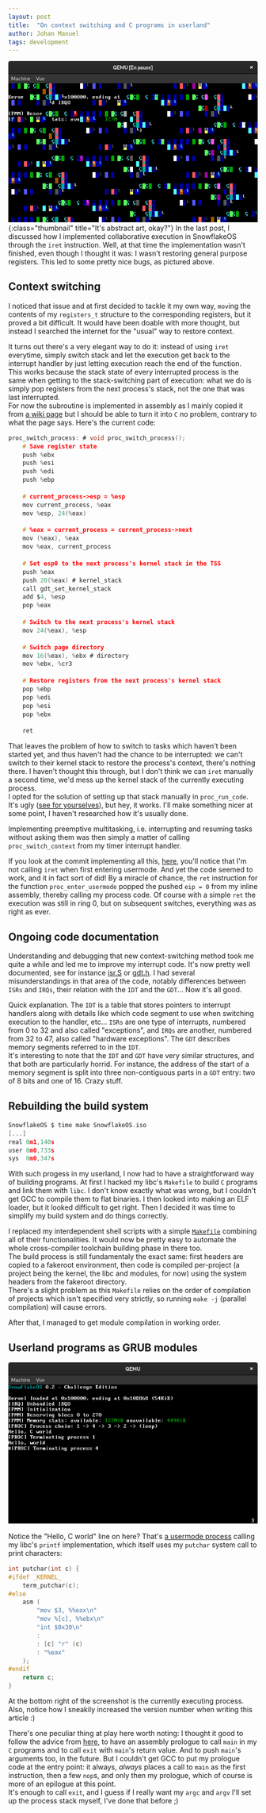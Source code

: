 ```yaml
---
layout: post
title:  "On context switching and C programs in userland"
author: Johan Manuel
tags: development
---
```


![Executing garbage](/assets/garbage.png){:class="thumbnail" title="It's abstract art, okay?"}
In the last post, I discussed how I implemented collaborative execution in SnowflakeOS through the `iret` instruction. Well, at that time the implementation wasn't finished, even though I thought it was: I wasn't restoring general purpose registers. This led to some pretty nice bugs, as pictured above.

## Context switching

I noticed that issue and at first decided to tackle it my own way, `mov`ing the contents of my `registers_t` structure to the corresponding registers, but it proved a bit difficult. It would have been doable with more thought, but instead I searched the internet for the "usual" way to restore context.

It turns out there's a very elegant way to do it: instead of using `iret` everytime, simply switch stack and let the execution get back to the interrupt handler by just letting execution reach the end of the function.  
This works because the stack state of every interrupted process is the same when getting to the stack-switching part of execution: what we do is simply pop registers from the next process's stack, not the one that was last interrupted.  
For now the subroutine is implemented in assembly as I mainly copied it from [a wiki page][osdev multitasking] but I should be able to turn it into `C` no problem, contrary to what the page says. Here's the current code:

```c
proc_switch_process: # void proc_switch_process();
    # Save register state
    push %ebx
    push %esi
    push %edi
    push %ebp

    # current_process->esp = %esp
    mov current_process, %eax
    mov %esp, 24(%eax)

    # %eax = current_process = current_process->next
    mov (%eax), %eax
    mov %eax, current_process

    # Set esp0 to the next process's kernel stack in the TSS
    push %eax
    push 20(%eax) # kernel_stack
    call gdt_set_kernel_stack
    add $4, %esp
    pop %eax

    # Switch to the next process's kernel stack
    mov 24(%eax), %esp

    # Switch page directory
    mov 16(%eax), %ebx # directory
    mov %ebx, %cr3

    # Restore registers from the next process's kernel stack
    pop %ebp
    pop %edi
    pop %esi
    pop %ebx

    ret
```

That leaves the problem of how to switch to tasks which haven't been started yet, and thus haven't had the chance to be interrupted: we can't switch to their kernel stack to restore the process's context, there's nothing there. I haven't thought this through, but I don't think we can `iret` manually a second time, we'd mess up the kernel stack of the currently executing process.  
I opted for the solution of setting up that stack manually in `proc_run_code`. It's ugly ([see for yourselves][proc stack]), but hey, it works. I'll make something nicer at some point, I haven't researched how it's usually done.

Implementing preemptive multitasking, i.e. interrupting and resuming tasks without asking them was then simply a matter of calling `proc_switch_context` from my timer interrupt handler.

If you look at the commit implementing all this, [here][commit a], you'll notice that I'm not calling `iret` when first entering usermode. And yet the code seemed to work, and it in fact sort of did! By a miracle of chance, the `ret` instruction for the function `proc_enter_usermode` popped the pushed `eip = 0` from my inline assembly, thereby calling my process code. Of course with a simple `ret` the execution was still in ring 0, but on subsequent switches, everything was as right as ever.

## Ongoing code documentation

Understanding and debugging that new context-switching method took me quite a while and led me to improve my interrupt code. It's now pretty well documented, see for instance [isr.S][isr] or [gdt.h][gdt header]. I had several misunderstandings in that area of the code, notably differences between `ISRs` and `IRQs`, their relation with the `IDT` and the `GDT`... Now it's all good.

Quick explanation. The `IDT` is a table that stores pointers to interrupt handlers along with details like which code segment to use when switching execution to the handler, etc... `ISRs` are one type of interrupts, numbered from 0 to 32 and also called "exceptions", and `IRQs` are another, numbered from 32 to 47, also called "hardware exceptions". The `GDT` describes memory segments referred to in the `IDT`.  
It's interesting to note that the `IDT` and `GDT` have very similar structures, and that both are particularly horrid. For instance, the address of the start of a memory segment is split into three non-contiguous parts in a `GDT` entry: two of 8 bits and one of 16. Crazy stuff.

## Rebuilding the build system

```c
SnowflakeOS $ time make SnowflakeOS.iso
[...]
real 0m1,140s
user 0m0,733s
sys  0m0,347s
```

With such progess in my userland, I now had to have a straightforward way of building programs. At first I hacked my libc's `Makefile` to build `C` programs and link them with `libc`. I don't know exactly what was wrong, but I couldn't get GCC to compile them to flat binaries. I then looked into making an ELF loader, but it looked difficult to get right. Then I decided it was time to simplify my build system and do things correctly.

I replaced my interdependent shell scripts with a simple [`Makefile`][makefile] combining all of their functionalities. It would now be pretty easy to automate the whole cross-compiler toolchain building phase in there too.  
The build process is still fundamentaly the exact same: first headers are copied to a fakeroot environment, then code is compiled per-project (a project being the kernel, the libc and modules, for now) using the system headers from the fakeroot directory.  
There's a slight problem as this `Makefile` relies on the order of compilation of projects which isn't specified very strictly, so running `make -j` (parallel compilation) will cause errors.

After that, I managed to get module compilation in working order.

## Userland programs as GRUB modules

![A C program printing "Hello, C world" on the screen](/assets/executing-c.png)

Notice the "Hello, C world" line on here? That's [a usermode process][test module] calling my libc's `printf` implementation, which itself uses my `putchar` system call to print characters:

```c
int putchar(int c) {
#ifdef _KERNEL_
    term_putchar(c);
#else
    asm (
        "mov $3, %%eax\n"
        "mov %[c], %%ebx\n"
        "int $0x30\n"
        :
        : [c] "r" (c)
        : "%eax"
    );
#endif
    return c;
}
```

At the bottom right of the screenshot is the currently executing process. Also, notice how I sneakily increased the version number when writing this article :)

There's one peculiar thing at play here worth noting: I thought it good to follow the advice from [here][losb], to have an assembly prologue to call `main` in my `C` programs and to call `exit` with `main`'s return value. And to push `main`'s arguments too, in the future. But I couldn't get GCC to put my prologue code at the entry point: it always, _always_ places a call to `main` as the first instruction, then a few `nop`s, and only then my prologue, which of course is more of an epilogue at this point.  
It's enough to call `exit`, and I guess if I really want my `argc` and `argv` I'll set up the process stack myself, I've done that before ;)

[osdev multitasking]: https://wiki.osdev.org/Multitasking_Systems
[proc stack]: https://github.com/29jm/SnowflakeOS/blob/f14f7cc4b6b176170910cfb65911bc8e7826257e/kernel/src/sys/proc.c#L92-L134
[commit a]: https://github.com/29jm/SnowflakeOS/commit/f14f7cc4b6b176170910cfb65911bc8e7826257e#diff-332df72cc6226373195d53da4685f4e6R216
[gdt header]: https://github.com/29jm/SnowflakeOS/blob/cd91aa6c16e68f14c5c784ccef5de4e9969f967e/kernel/include/kernel/gdt.h
[isr]:https://github.com/29jm/SnowflakeOS/blob/cd91aa6c16e68f14c5c784ccef5de4e9969f967e/kernel/src/cpu/asm/isr.S
[makefile]: https://github.com/29jm/SnowflakeOS/blob/cd91aa6c16e68f14c5c784ccef5de4e9969f967e/Makefile
[test module]: https://github.com/29jm/SnowflakeOS/blob/cd91aa6c16e68f14c5c784ccef5de4e9969f967e/modules/src/test.c
[losb]: https://littleosbook.github.io/#using-c-for-user-mode-programs